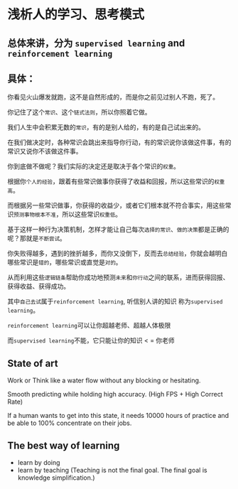 # 浅析人的学习、思考模式

## 总体来讲，分为 `supervised learning` and `reinforcement learning`

## 具体：

你看见火山爆发就跑，这不是自然形成的，而是你之前见过别人不跑，死了。

你记住了这个`常识`、这个`链式法则`，所以你照着它做。

我们人生中会积累无数的`常识`，有的是别人给的，有的是自己试出来的。

在我们做决定时，各种常识会跳出来指导你行动，有的常识说你该做这件事，有的常识又说你不该做这件事。

你到底做不做呢？我们实际的决定还是取决于各个常识的`权重`。

根据你`个人的经验`，跟着有些常识做事你获得了收益和回报，所以这些常识的`权重高`。

而根据另一些常识做事，你获得的收益少，或者它们根本就不符合事实，用这些常识`预测事物根本不准`，所以这些常识`权重低`。

基于这样一种行为决策机制，怎样才能让自己每次`选择的常识`、`做的决策`都是正确的呢？那就是`不断尝试`。

你失败得越多，遇到的挫折越多，而你又没倒下，反而去`总结经验`，你就会越明白哪些常识是`错的`，哪些常识或直觉是`对的`。

从而利用这些`逻辑链条`帮助你成功地预测`未来`和`你行动`之间的联系，进而获得回报、获得收益、获得成功。

其中`自己去试`属于`reinforcement learning`, 听信别人讲的知识 称为`supervised learning`。

`reinforcement learning`可以让你超越老师、超越人体极限

而`supervised learning`不能，它只能让你的知识 < = 你老师

## State of art

Work or Think like a water flow without any blocking or hesitating.&#x20;

Smooth predicting while holding high accuracy. (High FPS + High Correct Rate)

If a human wants to get into this state, it needs 10000 hours of practice and be able to 100% concentrate on their jobs.

## The best way of learning

* learn by doing
* learn by teaching (Teaching is not the final goal. The final goal is knowledge simplification.)
